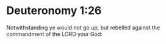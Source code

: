 # Deuteronomy 1:26

Notwithstanding ye would not go up, but rebelled against the commandment of the LORD your God: